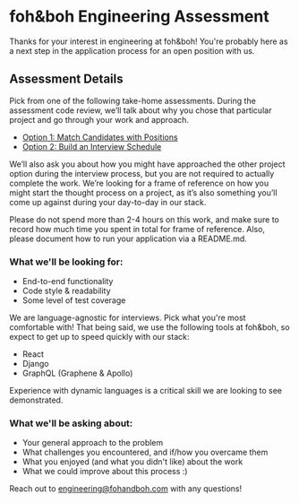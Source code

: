 # foh&boh Engineering Assessment

Thanks for your interest in engineering at foh&boh! You're probably here as a next step
in the application process for an open position with us. 

## Assessment Details
Pick from one of the following take-home assessments. During the assessment code review, we’ll talk about why you chose that particular project and go through your work and approach. 

 * [Option 1: Match Candidates with Positions](option1/)
 * [Option 2: Build an Interview Schedule](option2/)

We’ll also ask you about how you might have approached the other project option during the interview process, but you are not required to actually complete the work. We’re looking for a frame of reference on how you might start the thought process on a project, as it’s also something you’ll come up against during your day-to-day in our stack.

Please do not spend more than 2-4 hours on this work, and make sure to record how much time you spent in total for frame of reference. Also, please document how to run your application via a README.md.

### What we'll be looking for:
 * End-to-end functionality
 * Code style & readability
 * Some level of test coverage

We are language-agnostic for interviews. Pick what you're most comfortable with!  That being said, we use the following tools at foh&boh, so expect to get up to speed quickly with our stack:

 * React
 * Django
 * GraphQL (Graphene & Apollo)

Experience with dynamic languages is a critical skill we are looking to see demonstrated.

### What we'll be asking about:
 * Your general approach to the problem
 * What challenges you encountered, and if/how you overcame them
 * What you enjoyed (and what you didn't like) about the work
 * What we could improve about this process :)

Reach out to engineering@fohandboh.com with any questions!
